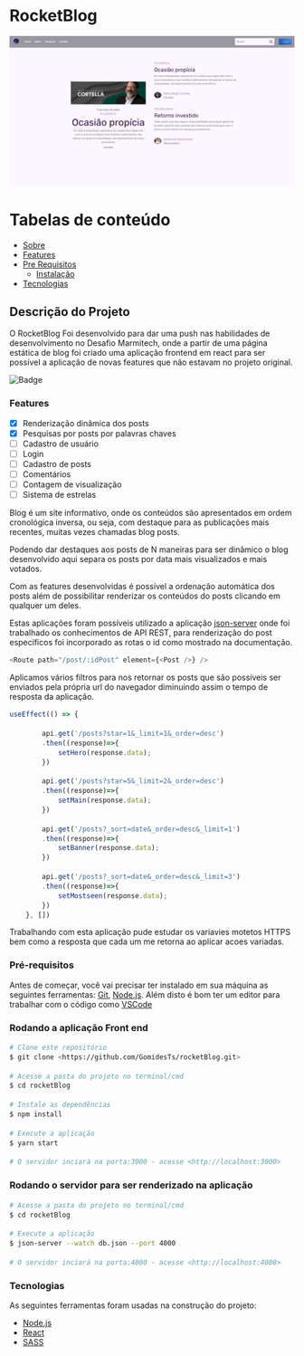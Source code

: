# RocketBlog

![Banner](https://github.com/GomidesTs/rocketBlog/blob/main/banner.png?raw=true)

Tabelas de conteúdo 
=================
<!--ts-->
   * [Sobre](#about)
   * [Features](#features)
   * [Pre Requisitos](#prerequisites)
        * [Instalação](#installation)
   * [Tecnologias](#tecnologias)
<!--te-->

<div id='about' />

## Descrição do Projeto
O RocketBlog Foi desenvolvido para dar uma push nas habilidades de desenvolvimento no Desafio Marmitech, onde a partir de uma página estática de blog foi criado uma aplicação frontend em react para ser possível a aplicação de novas features que não estavam no projeto original.

![Badge](https://img.shields.io/badge/Marmitech-RocketBlog-%237159c1?style=for-the-badge&logo=ghost)

<div id='features' />

### Features
- [x] Renderização dinâmica dos posts
- [x] Pesquisas por posts por palavras chaves
- [ ] Cadastro de usuário
- [ ] Login
- [ ] Cadastro de posts
- [ ] Comentários
- [ ] Contagem de visualização
- [ ] Sistema de estrelas

Blog é um site informativo, onde os conteúdos são apresentados em ordem cronológica inversa, ou seja, com destaque para as publicações mais recentes, muitas vezes chamadas blog posts.

Podendo dar destaques aos posts de N maneiras para ser dinâmico o blog desenvolvido aqui separa os posts por data mais visualizados e mais votados.

Com as features desenvolvidas é possível a ordenação automática dos posts além de possibilitar renderizar os conteúdos do posts clicando em qualquer um deles.

Estas aplicações foram possíveis utilizado a aplicação [json-server](https://www.npmjs.com/package/json-server) onde foi trabalhado os conhecimentos de API REST, para renderização do post específicos foi incorporado as rotas o id como mostrado na documentação.

```js
<Route path="/post/:idPost" element={<Post />} />
```
Aplicamos vários filtros para nos retornar os posts  que são possíveis ser enviados pela própria url do navegador diminuindo assim o tempo de resposta da aplicação.
```js
useEffect(() => {

        api.get('/posts?star=1&_limit=1&_order=desc')
        .then((response)=>{
            setHero(response.data);
        })

        api.get('/posts?star=5&_limit=2&_order=desc')
        .then((response)=>{
            setMain(response.data);
        })

        api.get('/posts?_sort=date&_order=desc&_limit=1')
        .then((response)=>{
            setBanner(response.data);
        })

        api.get('/posts?_sort=date&_order=desc&_limit=3')
        .then((response)=>{
            setMostseen(response.data);
        })
    }, [])
```
Trabalhando com esta aplicação pude estudar os variavies motetos HTTPS bem como a resposta que cada um me retorna ao aplicar acoes variadas.

<div id='prerequisites' />

### Pré-requisitos

Antes de começar, você vai precisar ter instalado em sua máquina as seguintes ferramentas:
[Git](https://git-scm.com), [Node.js](https://nodejs.org/en/). 
Além disto é bom ter um editor para trabalhar com o código como [VSCode](https://code.visualstudio.com/)

<div id='installation' />

### Rodando a aplicação Front end

```bash
# Clone este repositório
$ git clone <https://github.com/GomidesTs/rocketBlog.git>

# Acesse a pasta do projeto no terminal/cmd
$ cd rocketBlog

# Instale as dependências
$ npm install

# Execute a aplicação
$ yarn start

# O servidor inciará na porta:3000 - acesse <http://localhost:3000>
```

### Rodando o servidor para ser renderizado na aplicação

```bash
# Acesse a pasta do projeto no terminal/cmd
$ cd rocketBlog

# Execute a aplicação
$ json-server --watch db.json --port 4000

# O servidor inciará na porta:4000 - acesse <http://localhost:4000>
```

### Tecnologias

As seguintes ferramentas foram usadas na construção do projeto:

- [Node.js](https://nodejs.org/en/)
- [React](https://pt-br.reactjs.org/)
- [SASS](https://sass-lang.com/)